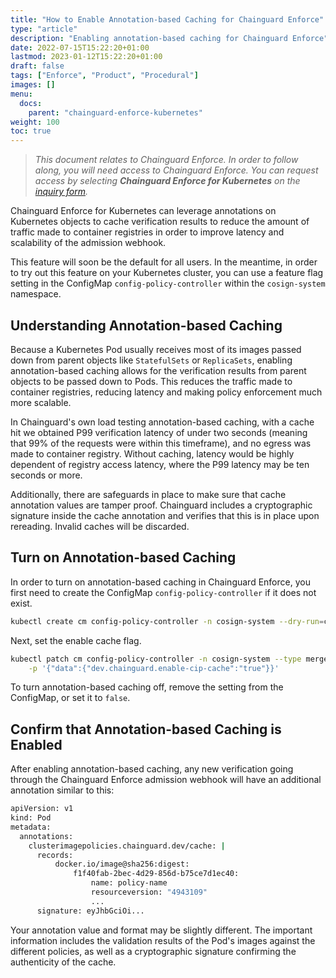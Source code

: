 ```yaml
---
title: "How to Enable Annotation-based Caching for Chainguard Enforce"
type: "article"
description: "Enabling annotation-based caching for Chainguard Enforce"
date: 2022-07-15T15:22:20+01:00
lastmod: 2023-01-12T15:22:20+01:00
draft: false
tags: ["Enforce", "Product", "Procedural"]
images: []
menu:
  docs:
    parent: "chainguard-enforce-kubernetes"
weight: 100
toc: true
---
```


> _This document relates to Chainguard Enforce. In order to follow along, you will need access to Chainguard Enforce. You can request access by selecting **Chainguard Enforce for Kubernetes** on the [inquiry form](https://www.chainguard.dev/get-demo?utm_source=docs)._

Chainguard Enforce for Kubernetes can leverage annotations on Kubernetes objects to cache verification results to reduce the amount of traffic made to container registries in order to improve latency and scalability of the admission webhook.

This feature will soon be the default for all users. In the meantime, in order to try out this feature on your Kubernetes cluster, you can use a feature flag setting in the ConfigMap `config-policy-controller` within the `cosign-system` namespace.

## Understanding Annotation-based Caching

Because a Kubernetes Pod usually receives most of its images passed down from parent objects like `StatefulSets` or `ReplicaSets`, enabling annotation-based caching allows for the verification results from parent objects to be passed down to Pods. This reduces the traffic made to container registries, reducing latency and making policy enforcement much more scalable.

In Chainguard's own load testing annotation-based caching, with a cache hit we obtained P99 verification latency of under two seconds (meaning that 99% of the requests were within this timeframe), and no egress was made to container registry. Without caching, latency would be highly dependent of registry access latency, where the P99 latency may be ten seconds or more. 

Additionally, there are safeguards in place to make sure that cache annotation values are tamper proof. Chainguard includes a cryptographic signature inside the cache annotation and verifies that this is in place upon rereading. Invalid caches will be discarded.

## Turn on Annotation-based Caching

In order to turn on annotation-based caching in Chainguard Enforce, you first need to create the ConfigMap `config-policy-controller` if it does not exist.

```sh
kubectl create cm config-policy-controller -n cosign-system --dry-run=client -o yaml | kubectl apply -f -
```

Next, set the enable cache flag.


```sh
kubectl patch cm config-policy-controller -n cosign-system --type merge \
    -p '{"data":{"dev.chainguard.enable-cip-cache":"true"}}'
```

To turn annotation-based caching off, remove the setting from the ConfigMap, or set it to `false`.

## Confirm that Annotation-based Caching is Enabled

After enabling annotation-based caching, any new verification going through the Chainguard Enforce admission webhook will have an additional annotation similar to this:

```sh
apiVersion: v1
kind: Pod
metadata:
  annotations:
    clusterimagepolicies.chainguard.dev/cache: |
      records:
          docker.io/image@sha256:digest:
              f1f40fab-2bec-4d29-856d-b75ce7d1ec40:
                  name: policy-name
                  resourceversion: "4943109"
                  ...
      signature: eyJhbGciOi...
```

Your annotation value and format may be slightly different. The important information includes the validation results of the Pod's images against the different policies, as well as a cryptographic signature confirming the authenticity of the cache.

